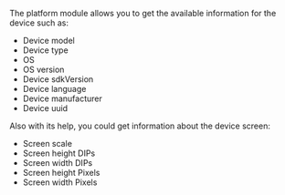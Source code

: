The platform module allows you to get the available information for the device such as:
*  Device model
*  Device type
*  OS
*  OS version
*  Device sdkVersion
*  Device language
*  Device manufacturer
*  Device uuid

Also with its help, you could get information about the device screen:

* Screen scale
* Screen height DIPs
* Screen width DIPs
* Screen height Pixels
* Screen width Pixels

<snippet id='require-platform'/>
<snippet id='impor-platform'/>
